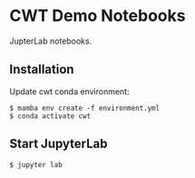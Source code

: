 # CWT Demo Notebooks

JupterLab notebooks.

## Installation

Update cwt conda environment:

    $ mamba env create -f environment.yml
    $ conda activate cwt

## Start JupyterLab

    $ jupyter lab
